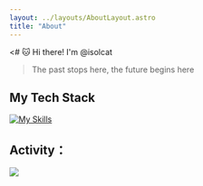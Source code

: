 ```yaml
---
layout: ../layouts/AboutLayout.astro
title: "About"
---
```


<# 🐱 Hi there! I'm @isolcat

> The past stops here, the future begins here
  
##  My Tech Stack
  [![My Skills](https://skillicons.dev/icons?i=vue,vite,webpack,ts,git,html,css,js,nuxtjs,powershell,tailwind,jest&perline=4)](https://skillicons.dev)

##  Activity：
![](https://github-readme-stats.vercel.app/api?username=isolcat&show_icons=true&count_private=true)

